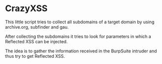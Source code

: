 # CrazyXSS

This little script tries to collect all subdomains of a target domain by using archive.org, subfinder and gau.

After collecting the subdomains it tries to look for parameters in which a Reflected XSS can be injected.

The idea is to gather the information received in the BurpSuite intruder and thus try to get Reflected XSS.
